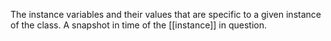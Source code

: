 The instance variables and their values that are specific to a given instance of the class. A snapshot in time of the [[instance]] in question.